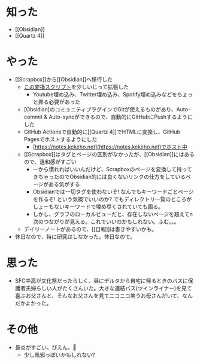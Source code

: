# 知った
- [[Obsidian]]
- [[Quartz 4]]

# やった
-  [[Scrapbox]]から[[Obsidian]]へ移行した
	-  [この変換スクリプト](https://blog.cosnomi.com/posts/scrapbox-to-markdown-obsidian/)を少しいじって拡張した
		- Youtube埋め込み、Twitter埋め込み、Spotify埋め込みなどをちょっと弄る必要があった
	- [Obsidian]のコミュニティプラグインでGitが使えるものがあり、Auto-commit & Auto-syncができるので、自動的にGitHubにPushするようにした
	- GitHub Actionsで自動的に[[Quartz 4]]でHTMLに変換し、GitHub Pagesでホストするようにした
		- [https://notes.kekeho.net](https://notes.kekeho.net)でホスト中
	- [[Scrapbox]]はタグとページの区別がなかったが、[[Obsidian]]にはあるので、違和感がすごい
		- 一から慣れればいいんだけど、Scrapboxのページを変換して持ってきちゃったのでObsidian的には良くないリンクの仕方をしているページがある気がする
		- Obsidianでは一切タグを使わないぞ! なんでもキーワードごとページを作るぞ! という気概でいいのか? でもディレクトリ一覧のところがしょーもないキーワードで埋め尽くされていても困る。
		- しかし、グラフのローカルビューだと、存在しないページを超えてn次のつながりが見える。これでいいのかもしれない。ふむ。。。
	- デイリーノートがあるので、[[日報]]は書きやすいかも。
- 休日なので、特に研究はしなかった。休日なので。

# 思った
- SFC中高が文化祭だったらしく、昼にデルタから自宅に帰るときのバスに保護者夫婦らしい人がたくさんいた。大きな連結バス(ツインライナー)を見て喜ぶお父さんと、そんなお父さんを見てニコニコ笑うお母さんがいて、なんだかよかった。

# その他
- 鼻炎がすごい。びえん。🥺
	- 少し風邪っぽいかもしれない?